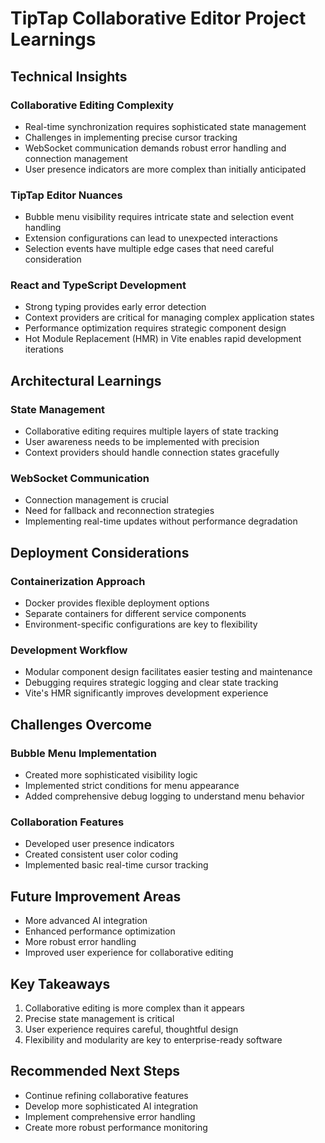 # TipTap Collaborative Editor Project Learnings

## Technical Insights

### Collaborative Editing Complexity
- Real-time synchronization requires sophisticated state management
- Challenges in implementing precise cursor tracking
- WebSocket communication demands robust error handling and connection management
- User presence indicators are more complex than initially anticipated

### TipTap Editor Nuances
- Bubble menu visibility requires intricate state and selection event handling
- Extension configurations can lead to unexpected interactions
- Selection events have multiple edge cases that need careful consideration

### React and TypeScript Development
- Strong typing provides early error detection
- Context providers are critical for managing complex application states
- Performance optimization requires strategic component design
- Hot Module Replacement (HMR) in Vite enables rapid development iterations

## Architectural Learnings

### State Management
- Collaborative editing requires multiple layers of state tracking
- User awareness needs to be implemented with precision
- Context providers should handle connection states gracefully

### WebSocket Communication
- Connection management is crucial
- Need for fallback and reconnection strategies
- Implementing real-time updates without performance degradation

## Deployment Considerations

### Containerization Approach
- Docker provides flexible deployment options
- Separate containers for different service components
- Environment-specific configurations are key to flexibility

### Development Workflow
- Modular component design facilitates easier testing and maintenance
- Debugging requires strategic logging and clear state tracking
- Vite's HMR significantly improves development experience

## Challenges Overcome

### Bubble Menu Implementation
- Created more sophisticated visibility logic
- Implemented strict conditions for menu appearance
- Added comprehensive debug logging to understand menu behavior

### Collaboration Features
- Developed user presence indicators
- Created consistent user color coding
- Implemented basic real-time cursor tracking

## Future Improvement Areas
- More advanced AI integration
- Enhanced performance optimization
- More robust error handling
- Improved user experience for collaborative editing

## Key Takeaways
1. Collaborative editing is more complex than it appears
2. Precise state management is critical
3. User experience requires careful, thoughtful design
4. Flexibility and modularity are key to enterprise-ready software

## Recommended Next Steps
- Continue refining collaborative features
- Develop more sophisticated AI integration
- Implement comprehensive error handling
- Create more robust performance monitoring
